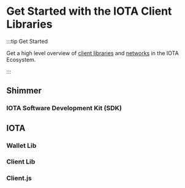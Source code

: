 # Get Started with the IOTA Client Libraries

:::tip Get Started

Get a high level overview of [client libraries](../../get-started/ecosystem-overview/clients.md) and [networks](../../get-started/ecosystem-overview/layer-1-landscape.md) in the IOTA Ecosystem.

:::

## Shimmer

### IOTA Software Development Kit (SDK)

## IOTA

### Wallet Lib

### Client Lib

### Client.js
